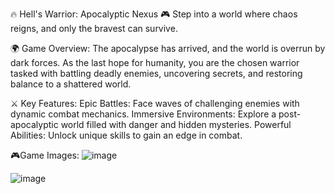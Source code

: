 🔥 Hell's Warrior: Apocalyptic Nexus 🎮
Step into a world where chaos reigns, and only the bravest can survive.

🌍 Game Overview:
The apocalypse has arrived, and the world is overrun by dark forces. As the last hope for humanity, you are the chosen warrior tasked with battling deadly enemies, uncovering secrets, and restoring balance to a shattered world.

⚔️ Key Features:
Epic Battles: Face waves of challenging enemies with dynamic combat mechanics.
Immersive Environments: Explore a post-apocalyptic world filled with danger and hidden mysteries. 
Powerful Abilities: Unlock unique skills to gain an edge in combat.

🎮Game Images:
![image](https://github.com/user-attachments/assets/55971f2f-bb8d-4c13-b5f3-7681859b37bf)

![image](https://github.com/user-attachments/assets/ad637ecd-edf8-4f2c-85f3-2831091c8a3d)

